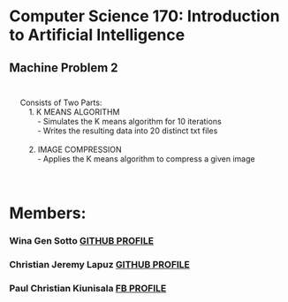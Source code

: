 # Computer Science 170: Introduction to Artificial Intelligence <br>
## Machine Problem 2  <br /> <br />
&nbsp;&nbsp;&nbsp;&nbsp; Consists of Two Parts: <br />
&nbsp;&nbsp;&nbsp;&nbsp;&nbsp;&nbsp;&nbsp;&nbsp; 1. K MEANS ALGORITHM <br />
&nbsp;&nbsp;&nbsp;&nbsp;&nbsp;&nbsp;&nbsp;&nbsp;&nbsp;&nbsp;&nbsp;&nbsp; - Simulates the K means algorithm for 10 iterations <br />
&nbsp;&nbsp;&nbsp;&nbsp;&nbsp;&nbsp;&nbsp;&nbsp;&nbsp;&nbsp;&nbsp;&nbsp; - Writes the resulting data into 20 distinct txt files  <br /> <br />
&nbsp;&nbsp;&nbsp;&nbsp;&nbsp;&nbsp;&nbsp;&nbsp; 2. IMAGE COMPRESSION <br />
&nbsp;&nbsp;&nbsp;&nbsp;&nbsp;&nbsp;&nbsp;&nbsp;&nbsp;&nbsp;&nbsp;&nbsp; - Applies the K means algorithm to compress a given image <br />
 <br />
 <br />
# Members:
### Wina Gen Sotto           [GITHUB PROFILE](https://github.com/wgns) <br />
### Christian Jeremy Lapuz   [GITHUB PROFILE](https://github.com/CjLapuz) <br />
### Paul Christian Kiunisala [FB PROFILE](https://www.facebook.com/pctkXD) <br />
